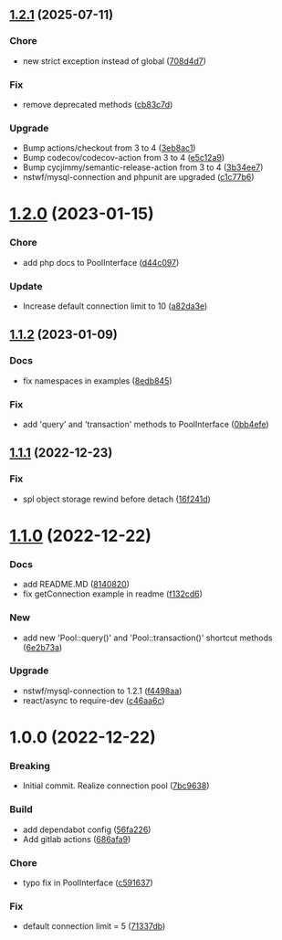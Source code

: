 ## [1.2.1](https://github.com/nstwfdev/mysql-connection-pool/compare/v1.2.0...v1.2.1) (2025-07-11)


### Chore

* new strict  exception instead of global ([708d4d7](https://github.com/nstwfdev/mysql-connection-pool/commit/708d4d71960bcc3d3750170d044c6194e33cde6d))

### Fix

* remove deprecated methods ([cb83c7d](https://github.com/nstwfdev/mysql-connection-pool/commit/cb83c7d0042f11acba4fc4f396321b1abe6290d3))

### Upgrade

* Bump actions/checkout from 3 to 4 ([3eb8ac1](https://github.com/nstwfdev/mysql-connection-pool/commit/3eb8ac13d121bf779ecb6814cd476a34afd49688))
* Bump codecov/codecov-action from 3 to 4 ([e5c12a9](https://github.com/nstwfdev/mysql-connection-pool/commit/e5c12a95ff8e875898043b143e10d36453697c71))
* Bump cycjimmy/semantic-release-action from 3 to 4 ([3b34ee7](https://github.com/nstwfdev/mysql-connection-pool/commit/3b34ee7d51c0d781f561790d95bfeb8b103eb703))
* nstwf/mysql-connection and phpunit are upgraded ([c1c77b6](https://github.com/nstwfdev/mysql-connection-pool/commit/c1c77b69351faa5539fcf7ef5bb521550c3df383))

# [1.2.0](https://github.com/nstwfdev/mysql-connection-pool/compare/v1.1.2...v1.2.0) (2023-01-15)


### Chore

* add php docs to PoolInterface ([d44c097](https://github.com/nstwfdev/mysql-connection-pool/commit/d44c0973ad286a6743b38467622e2ae208559a8b))

### Update

* Increase default connection limit to 10 ([a82da3e](https://github.com/nstwfdev/mysql-connection-pool/commit/a82da3eae5b1935faecb210e777f15050ede316e))

## [1.1.2](https://github.com/nstwfdev/mysql-connection-pool/compare/v1.1.1...v1.1.2) (2023-01-09)


### Docs

* fix namespaces in examples ([8edb845](https://github.com/nstwfdev/mysql-connection-pool/commit/8edb8455764a492f1e6196859084ae2bcdbc448f))

### Fix

* add 'query' and 'transaction' methods to PoolInterface ([0bb4efe](https://github.com/nstwfdev/mysql-connection-pool/commit/0bb4efe1a165ec534665f50b585989c21fbeedf0))

## [1.1.1](https://github.com/nstwfdev/mysql-connection-pool/compare/v1.1.0...v1.1.1) (2022-12-23)


### Fix

* spl object storage rewind before detach ([16f241d](https://github.com/nstwfdev/mysql-connection-pool/commit/16f241dc59e48cad17d202c9cbb3f4cbb6fb06a3))

# [1.1.0](https://github.com/nstwfdev/mysql-connection-pool/compare/v1.0.0...v1.1.0) (2022-12-22)


### Docs

* add README.MD ([8140820](https://github.com/nstwfdev/mysql-connection-pool/commit/8140820a1c0d22bab5d8e83474833762c977e76b))
* fix getConnection example in readme ([f132cd6](https://github.com/nstwfdev/mysql-connection-pool/commit/f132cd617884b474ba358948841367d67583d2bb))

### New

* add new 'Pool::query()' and 'Pool::transaction()' shortcut methods ([6e2b73a](https://github.com/nstwfdev/mysql-connection-pool/commit/6e2b73ab30a7e190cdcbab84e9ed7112effd67d0))

### Upgrade

* nstwf/mysql-connection to 1.2.1 ([f4498aa](https://github.com/nstwfdev/mysql-connection-pool/commit/f4498aa86b75797781300ae084a6f0543147c34b))
* react/async to require-dev ([c46aa6c](https://github.com/nstwfdev/mysql-connection-pool/commit/c46aa6cee3a073820579225fb094cf2ae7d7e7ab))

# 1.0.0 (2022-12-22)


### Breaking

* Initial commit. Realize connection pool ([7bc9638](https://github.com/nstwfdev/mysql-connection-pool/commit/7bc9638c4c229f87ff3a079b4289228159cdbb9b))

### Build

* add dependabot config ([56fa226](https://github.com/nstwfdev/mysql-connection-pool/commit/56fa2265409be433526a4b3620e5f09a1bb66c6e))
* Add gitlab actions ([686afa9](https://github.com/nstwfdev/mysql-connection-pool/commit/686afa94c5d58930e489dbff2571947e4b90208d))

### Chore

* typo fix in PoolInterface ([c591637](https://github.com/nstwfdev/mysql-connection-pool/commit/c591637b9c97e8274e230631cc93d2f0a23367d3))

### Fix

* default connection limit = 5 ([71337db](https://github.com/nstwfdev/mysql-connection-pool/commit/71337db746d8d46ae84e22e6363289a65fb484a6))
